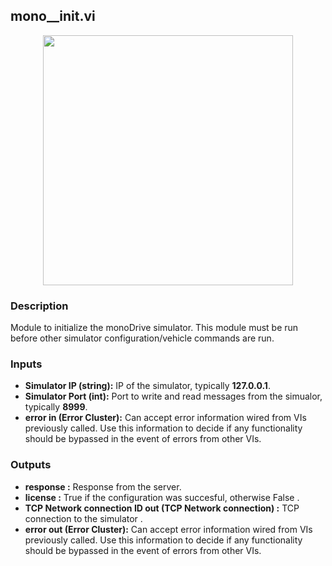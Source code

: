 ## mono__init.vi
<p align="center">
<img src="https://github.com/monoDriveIO/client/raw/master/WikiPhotos/LV_client/simulator/monoDrive_lvlib_mono__initc.png" 
width="400"  />
</p>

### Description 
Module to initialize the monoDrive simulator. This module must be run before other simulator configuration/vehicle commands are run.

### Inputs

- **Simulator IP (string):** IP of the simulator, typically **127.0.0.1**.
- **Simulator Port (int):** Port to write and read messages from the simualor, typically **8999**.
- **error in (Error Cluster):** Can accept error information wired from VIs previously called. Use this information to decide if any functionality should be bypassed in the event of errors from other VIs.


### Outputs

- **response :** Response from the server.
- **license :** True if the configuration was succesful, otherwise False .
- **TCP Network connection ID out (TCP Network connection) :** TCP connection to the simulator .
- **error out (Error Cluster):** Can accept error information wired from VIs previously called. Use this information to decide if any functionality should be bypassed in the event of errors from other VIs.
